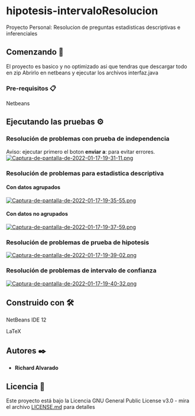 # hipotesis-intervaloResolucion

Proyecto Personal: Resolucion de preguntas estadisticas descriptivas e inferenciales

## Comenzando 🚀

El proyecto es basico y no optimizado asi que tendras que descargar todo en zip
Abrirlo en netbeans y ejecutar los archivos interfaz.java

### Pre-requisitos 📋

Netbeans

## Ejecutando las pruebas ⚙️

### Resolución de problemas con prueba de independencia
Aviso: ejecutar primero el boton **enviar a**: para evitar errores. 
[![Captura-de-pantalla-de-2022-01-17-19-31-11.png](https://i.postimg.cc/zfxpWtYv/Captura-de-pantalla-de-2022-01-17-19-31-11.png)](https://postimg.cc/nsQvf1zf)

### Resolución de problemas para estadistica descriptiva
#### Con datos agrupados
[![Captura-de-pantalla-de-2022-01-17-19-35-55.png](https://i.postimg.cc/VkBKss7j/Captura-de-pantalla-de-2022-01-17-19-35-55.png)](https://postimg.cc/9D0dJ2HM)

#### Con datos no agrupados
[![Captura-de-pantalla-de-2022-01-17-19-37-59.png](https://i.postimg.cc/13ZWZVKm/Captura-de-pantalla-de-2022-01-17-19-37-59.png)](https://postimg.cc/VdD9q6Tp)

### Resolución de problemas de prueba de hipotesis
[![Captura-de-pantalla-de-2022-01-17-19-39-02.png](https://i.postimg.cc/43fBYCMj/Captura-de-pantalla-de-2022-01-17-19-39-02.png)](https://postimg.cc/cvzQzzdc)

### Resolución de problemas de intervalo de confianza
[![Captura-de-pantalla-de-2022-01-17-19-40-32.png](https://i.postimg.cc/ydWjTm7P/Captura-de-pantalla-de-2022-01-17-19-40-32.png)](https://postimg.cc/zbZTzRbb)

## Construido con 🛠️

NetBeans IDE 12

LaTeX

## Autores ✒️

* **Richard Alvarado**

## Licencia 📄

Este proyecto está bajo la Licencia GNU General Public License v3.0 - mira el archivo [LICENSE.md](LICENSE.md) para detalles
